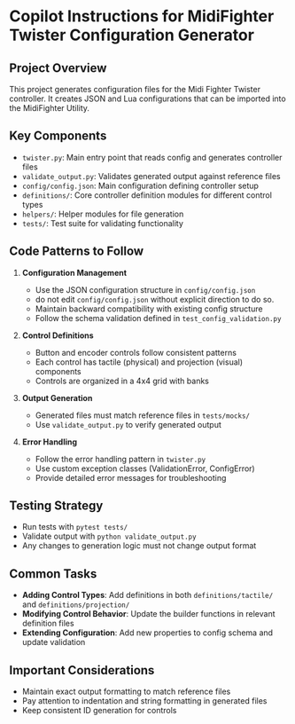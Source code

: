 # Copilot Instructions for MidiFighter Twister Configuration Generator

## Project Overview
This project generates configuration files for the Midi Fighter Twister controller. It creates JSON and Lua configurations that can be imported into the MidiFighter Utility.

## Key Components
- `twister.py`: Main entry point that reads config and generates controller files
- `validate_output.py`: Validates generated output against reference files
- `config/config.json`: Main configuration defining controller setup
- `definitions/`: Core controller definition modules for different control types
- `helpers/`: Helper modules for file generation
- `tests/`: Test suite for validating functionality

## Code Patterns to Follow
1. **Configuration Management**
   - Use the JSON configuration structure in `config/config.json`
   - do not edit `config/config.json` without explicit direction to do so.
   - Maintain backward compatibility with existing config structure
   - Follow the schema validation defined in `test_config_validation.py`

2. **Control Definitions**
   - Button and encoder controls follow consistent patterns
   - Each control has tactile (physical) and projection (visual) components
   - Controls are organized in a 4x4 grid with banks

3. **Output Generation**
   - Generated files must match reference files in `tests/mocks/`
   - Use `validate_output.py` to verify generated output

4. **Error Handling**
   - Follow the error handling pattern in `twister.py`
   - Use custom exception classes (ValidationError, ConfigError)
   - Provide detailed error messages for troubleshooting

## Testing Strategy
- Run tests with `pytest tests/`
- Validate output with `python validate_output.py`
- Any changes to generation logic must not change output format

## Common Tasks
- **Adding Control Types**: Add definitions in both `definitions/tactile/` and `definitions/projection/`
- **Modifying Control Behavior**: Update the builder functions in relevant definition files
- **Extending Configuration**: Add new properties to config schema and update validation

## Important Considerations
- Maintain exact output formatting to match reference files
- Pay attention to indentation and string formatting in generated files
- Keep consistent ID generation for controls